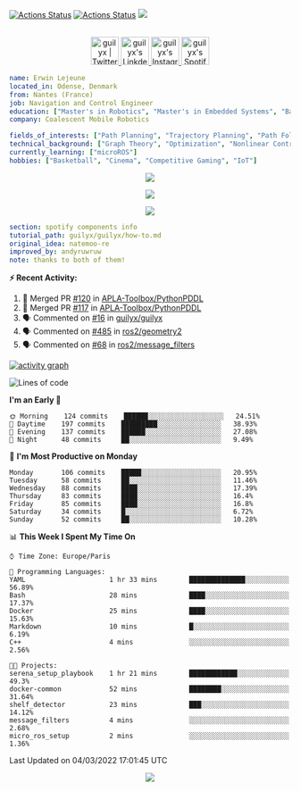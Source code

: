 [![Actions Status](https://github.com/guilyx/guilyx/workflows/wakatime-stats/badge.svg)](https://github.com/guilyx/guilyx/actions)
[![Actions Status](https://github.com/guilyx/guilyx/workflows/update-gh-activity/badge.svg)](https://github.com/guilyx/guilyx/actions)
![](https://visitor-badge.glitch.me/badge?page_id=guilyx.guilyx)

<p align="center">
<br/>
<a href="https://twitter.com/spida_rwin">
  <img alt="guilyx | Twitter" width="50px" src="https://user-images.githubusercontent.com/43545812/144034996-602b144a-16e1-41cc-99e7-c6040b20dcaf.png"/>
</a>
<a href="https://www.linkedin.com/in/erwinlejeune-lkn">
  <img alt="guilyx's LinkdeIN" width="50px" src="https://user-images.githubusercontent.com/43545812/144035037-0f415fc7-9f96-4517-a370-ccc6e78a714b.png" />
</a>
<a href="https://www.instagram.com/spid_erwin">
  <img alt="guilyx's Instagram" width="50px" src="https://user-images.githubusercontent.com/43545812/144035088-0dfb165f-8fe0-4d13-896c-876c29d2b128.png" />
</a>
<a href="https://open.spotify.com/user/11147618695?si=zZFn6uAGRLyoU02lsG50GA">
  <img alt="guilyx's Spotify" width="50px" src="https://user-images.githubusercontent.com/43545812/144035120-1ad5169b-91c7-4078-bef9-6a82c733f373.png" />
</a>
</p>

```yaml
name: Erwin Lejeune
located_in: Odense, Denmark
from: Nantes (France)
job: Navigation and Control Engineer
education: ["Master's in Robotics", "Master's in Embedded Systems", "Bachelor's in Electronics"]
company: Coalescent Mobile Robotics

fields_of_interests: ["Path Planning", "Trajectory Planning", "Path Following", "Behaviour Planning", "Localization", "Sensor Fusion", "Embedded Systems"]
technical_background: ["Graph Theory", "Optimization", "Nonlinear Control", "Real-Time Systems", "Automated Planning"]
currently_learning: ["microROS"]
hobbies: ["Basketball", "Cinema", "Competitive Gaming", "IoT"]
```

<p align="center">
  <img alig src="https://github-profile-trophy.vercel.app/?username=guilyx&column=6&rank=SSS,SS,S,AAA,AA,A,B,C" />
</p>

<p align="center">
  <a href="https://spotify-github-profile.vercel.app/api/view?uid=11147618695&redirect=true">
    <img src="https://spotify-github-profile.vercel.app/api/view?uid=11147618695&cover_image=true&theme=default&bar_color=e3e3e3&bar_color_cover=true">
  </a>
</p>

<p align="center">
  <img src="https://guilyx.vercel.app/api/top-played">
</p>
 
```yaml
section: spotify components info
tutorial_path: guilyx/guilyx/how-to.md
original_idea: natemoo-re
improved_by: andyruwruw
note: thanks to both of them!
```


**:zap: Recent Activity:**

<!--START_SECTION:activity-->
1. 🎉 Merged PR [#120](https://github.com/APLA-Toolbox/PythonPDDL/pull/120) in [APLA-Toolbox/PythonPDDL](https://github.com/APLA-Toolbox/PythonPDDL)
2. 🎉 Merged PR [#117](https://github.com/APLA-Toolbox/PythonPDDL/pull/117) in [APLA-Toolbox/PythonPDDL](https://github.com/APLA-Toolbox/PythonPDDL)
3. 🗣 Commented on [#16](https://github.com/guilyx/guilyx/issues/16) in [guilyx/guilyx](https://github.com/guilyx/guilyx)
4. 🗣 Commented on [#485](https://github.com/ros2/geometry2/issues/485) in [ros2/geometry2](https://github.com/ros2/geometry2)
5. 🗣 Commented on [#68](https://github.com/ros2/message_filters/issues/68) in [ros2/message_filters](https://github.com/ros2/message_filters)
<!--END_SECTION:activity-->

[![activity graph](https://activity-graph.herokuapp.com/graph?username=guilyx&custom_title=Erwin's%20activity%20graph&theme=github-light&hide_border=true)](https://github.com/ashutosh00710/github-readme-activity-graph)

<!--START_SECTION:waka-->
![Lines of code](https://img.shields.io/badge/From%20Hello%20World%20I%27ve%20Written-295%20Thousand%20lines%20of%20code-blue)

**I'm an Early 🐤** 

```text
🌞 Morning    124 commits    ██████░░░░░░░░░░░░░░░░░░░   24.51% 
🌆 Daytime    197 commits    █████████░░░░░░░░░░░░░░░░   38.93% 
🌃 Evening    137 commits    ██████░░░░░░░░░░░░░░░░░░░   27.08% 
🌙 Night      48 commits     ██░░░░░░░░░░░░░░░░░░░░░░░   9.49%

```
📅 **I'm Most Productive on Monday** 

```text
Monday       106 commits    █████░░░░░░░░░░░░░░░░░░░░   20.95% 
Tuesday      58 commits     ██░░░░░░░░░░░░░░░░░░░░░░░   11.46% 
Wednesday    88 commits     ████░░░░░░░░░░░░░░░░░░░░░   17.39% 
Thursday     83 commits     ████░░░░░░░░░░░░░░░░░░░░░   16.4% 
Friday       85 commits     ████░░░░░░░░░░░░░░░░░░░░░   16.8% 
Saturday     34 commits     █░░░░░░░░░░░░░░░░░░░░░░░░   6.72% 
Sunday       52 commits     ██░░░░░░░░░░░░░░░░░░░░░░░   10.28%

```


📊 **This Week I Spent My Time On** 

```text
⌚︎ Time Zone: Europe/Paris

💬 Programming Languages: 
YAML                     1 hr 33 mins        ██████████████░░░░░░░░░░░   56.89% 
Bash                     28 mins             ████░░░░░░░░░░░░░░░░░░░░░   17.37% 
Docker                   25 mins             ████░░░░░░░░░░░░░░░░░░░░░   15.63% 
Markdown                 10 mins             █░░░░░░░░░░░░░░░░░░░░░░░░   6.19% 
C++                      4 mins              ░░░░░░░░░░░░░░░░░░░░░░░░░   2.56%

🐱‍💻 Projects: 
serena_setup_playbook    1 hr 21 mins        ████████████░░░░░░░░░░░░░   49.3% 
docker-common            52 mins             ████████░░░░░░░░░░░░░░░░░   31.64% 
shelf_detector           23 mins             ███░░░░░░░░░░░░░░░░░░░░░░   14.12% 
message_filters          4 mins              ░░░░░░░░░░░░░░░░░░░░░░░░░   2.68% 
micro_ros_setup          2 mins              ░░░░░░░░░░░░░░░░░░░░░░░░░   1.36%

```


 Last Updated on 04/03/2022 17:01:45 UTC
<!--END_SECTION:waka-->

<p align="center">
  <img src="https://capsule-render.vercel.app/api?type=waving&color=gradient&height=60&section=footer"/>
</p>
